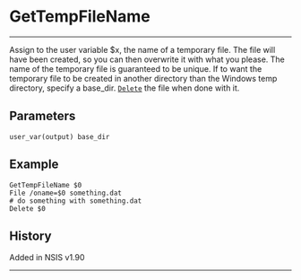 # GetTempFileName

---

Assign to the user variable $x, the name of a temporary file. The file will have been created, so you can then overwrite it with what you please. The name of the temporary file is guaranteed to be unique. If to want the temporary file to be created in another directory than the Windows temp directory, specify a base_dir. [`Delete`][1] the file when done with it.

## Parameters

    user_var(output) base_dir

## Example

	GetTempFileName $0
	File /oname=$0 something.dat
	# do something with something.dat
	Delete $0

## History

Added in NSIS v1.90

---

[1]: Delete.md